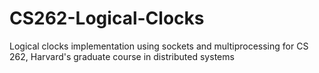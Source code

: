 # CS262-Logical-Clocks
Logical clocks implementation using sockets and multiprocessing for CS 262, Harvard's graduate course in distributed systems
